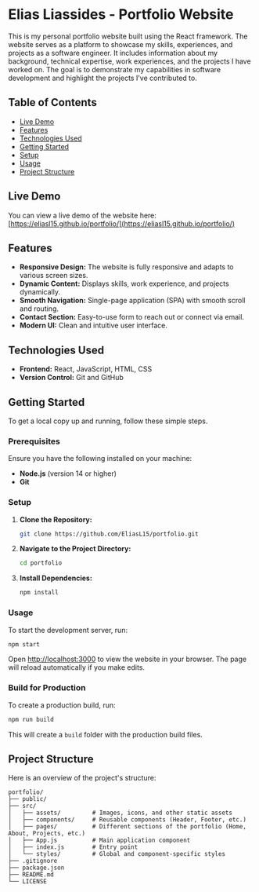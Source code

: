 
# Elias Liassides - Portfolio Website

This is my personal portfolio website built using the React framework. The website serves as a platform to showcase my skills, experiences, and projects as a software engineer. It includes information about my background, technical expertise, work experiences, and the projects I have worked on. The goal is to demonstrate my capabilities in software development and highlight the projects I've contributed to.

## Table of Contents

- [Live Demo](#live-demo)
- [Features](#features)
- [Technologies Used](#technologies-used)
- [Getting Started](#getting-started)
- [Setup](#setup)
- [Usage](#usage)
- [Project Structure](#project-structure)

## Live Demo

You can view a live demo of the website here: [https://eliasl15.github.io/portfolio/](https://eliasl15.github.io/portfolio/)

## Features

- **Responsive Design:** The website is fully responsive and adapts to various screen sizes.
- **Dynamic Content:** Displays skills, work experience, and projects dynamically.
- **Smooth Navigation:** Single-page application (SPA) with smooth scroll and routing.
- **Contact Section:** Easy-to-use form to reach out or connect via email.
- **Modern UI:** Clean and intuitive user interface.

## Technologies Used

- **Frontend:** React, JavaScript, HTML, CSS
- **Version Control:** Git and GitHub

## Getting Started

To get a local copy up and running, follow these simple steps.

### Prerequisites

Ensure you have the following installed on your machine:

- **Node.js** (version 14 or higher)
- **Git**

### Setup

1. **Clone the Repository:**

   ```bash
   git clone https://github.com/EliasL15/portfolio.git
   ```

2. **Navigate to the Project Directory:**

   ```bash
   cd portfolio
   ```

3. **Install Dependencies:**

   ```bash
   npm install
   ```

### Usage

To start the development server, run:

```bash
npm start
```

Open [http://localhost:3000](http://localhost:3000) to view the website in your browser. The page will reload automatically if you make edits.

### Build for Production

To create a production build, run:

```bash
npm run build
```

This will create a `build` folder with the production build files.

## Project Structure

Here is an overview of the project's structure:

```
portfolio/
├── public/
├── src/
│   ├── assets/         # Images, icons, and other static assets
│   ├── components/     # Reusable components (Header, Footer, etc.)
│   ├── pages/          # Different sections of the portfolio (Home, About, Projects, etc.)
│   ├── App.js          # Main application component
│   ├── index.js        # Entry point
│   └── styles/         # Global and component-specific styles
├── .gitignore
├── package.json
├── README.md
└── LICENSE
```

